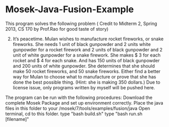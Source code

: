 Mosek-Java-Fusion-Example
=========================

This program solves the following problem ( Credit to Midterm 2, Spring 2013, CS 170 by Prof.Rao for good taste of story)

2. It’s peacetime. Mulan wishes to manufacture rocket fireworks, or snake fireworks. She needs 1 unit of
black gunpowder and 2 units white gunpowder for a rocket firework and 2 units of black gunpowder and
2 unit of white gunpowder for a snake firework. She makes $ 3 for each rocket and $ 4 for each snake.
And has 150 units of black gunpowder and 200 units of white gunpowder. She determines that she should
make 50 rocket fireworks, and 50 snake fireworks. Either find a better way for Mulan to choose what to
manufacture or prove that she has done the best possible thing. (Hint: she is making 350 dollars.)
Due to license issue, only programs written by myself will be pushed here.


The program can be run with the following procedures:
Download the complete Mosek Package and set up environment correctly.
Place the java files in this folder to your /mosek/7/tools/examples/fusion/java
Open terminal, cd to this folder.
type "bash build.sh"
type "bash run.sh [filename]"



